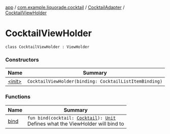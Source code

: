 [app](../../../index.md) / [com.example.liquorade.cocktail](../../index.md) / [CocktailAdapter](../index.md) / [CocktailViewHolder](./index.md)

# CocktailViewHolder

`class CocktailViewHolder : ViewHolder`

### Constructors

| Name | Summary |
|---|---|
| [&lt;init&gt;](-init-.md) | `CocktailViewHolder(binding: CocktailListItemBinding)` |

### Functions

| Name | Summary |
|---|---|
| [bind](bind.md) | `fun bind(cocktail: `[`Cocktail`](../../../com.example.liquorade.domain/-cocktail/index.md)`): `[`Unit`](https://kotlinlang.org/api/latest/jvm/stdlib/kotlin/-unit/index.html)<br>Defines what the ViewHolder will bind to |
